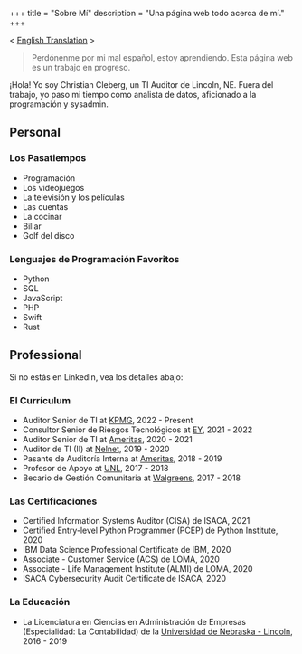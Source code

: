 +++
title = "Sobre Mí"
description = "Una página web todo acerca de mí."
+++

< [English Translation](/about/) >

> Perdónenme por mi mal español, estoy aprendiendo. Esta página web es un trabajo
en progreso.

¡Hola! Yo soy Christian Cleberg, un TI Auditor de Lincoln, NE. Fuera del
trabajo, yo paso mi tiempo como analista de datos, aficionado a la programación
y sysadmin.

## Personal

### Los Pasatiempos

-   Programación
-   Los videojuegos
-   La televisión y los películas
-   Las cuentas
-   La cocinar
-   Billar
-   Golf del disco

### Lenguajes de Programación Favoritos

-   Python
-   SQL
-   JavaScript
-   PHP
-   Swift
-   Rust

## Professional

Si no estás en LinkedIn, vea los detalles abajo:

### El Currículum

-   Auditor Senior de TI at [KPMG](https://en.wikipedia.org/wiki/KPMG), 2022 -
    Present
-   Consultor Senior de Riesgos Tecnológicos at
    [EY](https://en.wikipedia.org/wiki/Ernst_%26_Young), 2021 - 2022
-   Auditor Senior de TI at [Ameritas](https://en.wikipedia.org/wiki/Ameritas),
    2020 - 2021
-   Auditor de TI (II) at [Nelnet](https://en.wikipedia.org/wiki/Nelnet), 2019 - 2020
-   Pasante de Auditoría Interna at [Ameritas](https://en.wikipedia.org/wiki/Ameritas),
    2018 - 2019
-   Profesor de Apoyo at
    [UNL](https://en.wikipedia.org/wiki/University_of_Nebraska%E2%80%93Lincoln),
    2017 - 2018
-   Becario de Gestión Comunitaria at
    [Walgreens](https://en.wikipedia.org/wiki/Walgreens), 2017 - 2018

### Las Certificaciones

-   Certified Information Systems Auditor (CISA) de ISACA, 2021
-   Certified Entry-level Python Programmer (PCEP) de Python Institute, 2020
-   IBM Data Science Professional Certificate de IBM, 2020
-   Associate - Customer Service (ACS) de LOMA, 2020
-   Associate - Life Management Institute (ALMI) de LOMA, 2020
-   ISACA Cybersecurity Audit Certificate de ISACA, 2020

### La Educación

-   La Licenciatura en Ciencias en Administración de Empresas (Especialidad: La
    Contabilidad) de la
    [Universidad de Nebraska - Lincoln](https://en.wikipedia.org/wiki/University_of_Nebraska%E2%80%93Lincoln),
    2016 - 2019
